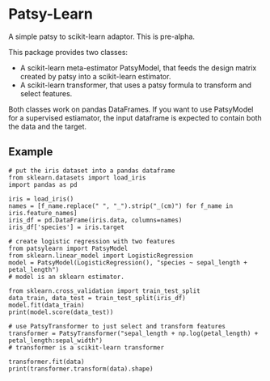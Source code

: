 Patsy-Learn
===========
A simple patsy to scikit-learn adaptor.
This is pre-alpha.

This package provides two classes:

* A scikit-learn meta-estimator PatsyModel, that feeds the design matrix created by patsy into a scikit-learn estimator.
* A scikit-learn transformer, that uses a patsy formula to transform and select features.

Both classes work on pandas DataFrames. If you want to use PatsyModel for a
supervised estiamator, the input dataframe is expected to contain both the data
and the target.

Example
-------
    
    # put the iris dataset into a pandas dataframe
    from sklearn.datasets import load_iris
    import pandas as pd

    iris = load_iris()
    names = [f_name.replace(" ", "_").strip("_(cm)") for f_name in iris.feature_names]
    iris_df = pd.DataFrame(iris.data, columns=names)
    iris_df['species'] = iris.target
    
    # create logistic regression with two features
    from patsylearn import PatsyModel
    from sklearn.linear_model import LogisticRegression
    model = PatsyModel(LogisticRegression(), "species ~ sepal_length + petal_length")
    # model is an sklearn estimator.

    from sklearn.cross_validation import train_test_split
    data_train, data_test = train_test_split(iris_df)
    model.fit(data_train)
    print(model.score(data_test))

    # use PatsyTransformer to just select and transform features
    transformer = PatsyTransformer("sepal_length + np.log(petal_length) + petal_length:sepal_width")
    # transformer is a scikit-learn transformer

    transformer.fit(data)
    print(transformer.transform(data).shape)

